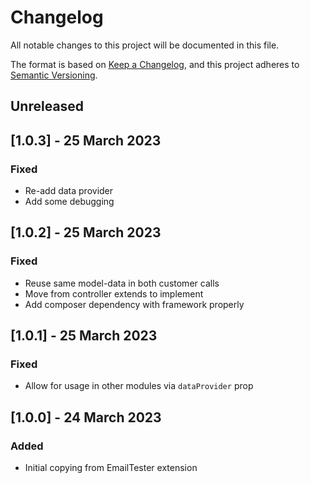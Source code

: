 # Changelog
All notable changes to this project will be documented in this file.

The format is based on [Keep a Changelog](https://keepachangelog.com/en/1.0.0/),
and this project adheres to [Semantic Versioning](https://semver.org/spec/v2.0.0.html).

## Unreleased

## [1.0.3] - 25 March 2023
### Fixed
- Re-add data provider
- Add some debugging

## [1.0.2] - 25 March 2023
### Fixed
- Reuse same model-data in both customer calls
- Move from controller extends to implement
- Add composer dependency with framework properly

## [1.0.1] - 25 March 2023
### Fixed
- Allow for usage in other modules via `dataProvider` prop

## [1.0.0] - 24 March 2023
### Added
- Initial copying from EmailTester extension
